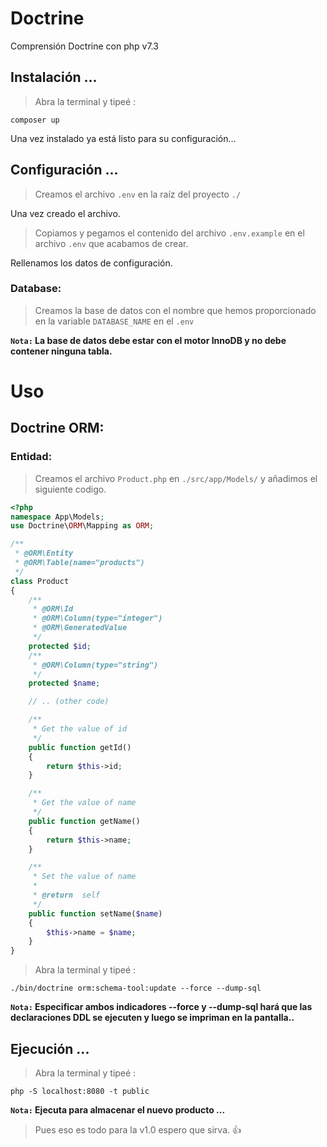 # Doctrine
 Comprensión Doctrine con php v7.3
## Instalación ...
>Abra la terminal y tipeé :
```console
composer up 
```
Una vez instalado ya está listo para su configuración...

## Configuración ...

>Creamos el archivo <code>.env</code> en la raíz del proyecto <code>./</code>

Una vez creado el archivo.
>Copiamos y pegamos el contenido del archivo <code>.env.example</code> 
>en el archivo <code>.env</code> que acabamos de crear. 

Rellenamos los datos de configuración.

### Database:
>Creamos la base de datos con el nombre que hemos proporcionado en la variable <code>DATABASE_NAME</code> en el <code>.env</code>

**`Nota:` 
La base de datos debe estar con el motor InnoDB y no debe contener ninguna tabla.**

# Uso
## Doctrine ORM:

### Entidad:
>Creamos el archivo <code>Product.php</code> en <code>./src/app/Models/</code> y añadimos el siguiente codigo.
```php
<?php
namespace App\Models;
use Doctrine\ORM\Mapping as ORM;

/**
 * @ORM\Entity
 * @ORM\Table(name="products")
 */
class Product
{
    /**
     * @ORM\Id
     * @ORM\Column(type="integer")
     * @ORM\GeneratedValue
     */
    protected $id;
    /**
     * @ORM\Column(type="string")
     */
    protected $name;

    // .. (other code)

    /**
     * Get the value of id
     */
    public function getId()
    {
        return $this->id;
    }

    /**
     * Get the value of name
     */
    public function getName()
    {
        return $this->name;
    }

    /**
     * Set the value of name
     *
     * @return  self
     */
    public function setName($name)
    {
        $this->name = $name;
    }
}
```
>Abra la terminal y tipeé :
```shell
./bin/doctrine orm:schema-tool:update --force --dump-sql
```

**`Nota:` 
Especificar ambos indicadores --force y --dump-sql hará que las declaraciones DDL se ejecuten y luego se impriman en la pantalla..**

## Ejecución ...
>Abra la terminal y tipeé :
```code
php -S localhost:8080 -t public
```
**`Nota:` 
Ejecuta para almacenar el nuevo producto ...**

>Pues eso es todo para la v1.0 espero que sirva. 👍
